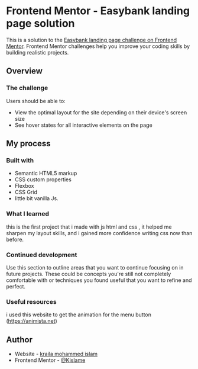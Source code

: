 # Frontend Mentor - Easybank landing page solution

This is a solution to the [Easybank landing page challenge on Frontend Mentor](https://www.frontendmentor.io/challenges/easybank-landing-page-WaUhkoDN). Frontend Mentor challenges help you improve your coding skills by building realistic projects.

## Overview

### The challenge

Users should be able to:

- View the optimal layout for the site depending on their device's screen size
- See hover states for all interactive elements on the page

## My process

### Built with

- Semantic HTML5 markup
- CSS custom properties
- Flexbox
- CSS Grid
- little bit vanilla Js.

### What I learned

this is the first project that i made with js html and css , it helped me sharpen my layout skills,
and i gained more confidence writing css now than before.

### Continued development

Use this section to outline areas that you want to continue focusing on in future projects. These could be concepts you're still not completely comfortable with or techniques you found useful that you want to refine and perfect.

### Useful resources

i used this website to get the animation for the menu button (https://animista.net)

## Author

- Website - [kraila mohammed islam](https://www.your-site.com)
- Frontend Mentor - [@Kislame](https://www.frontendmentor.io/profile/Kislame)
